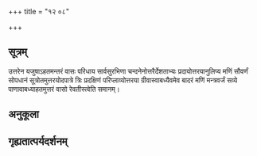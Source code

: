 +++
title = "१२ ०८"

+++
## सूत्रम्
उत्तरेन यजुषाऽहतमन्तरं वासः परिधाय सार्वसुरभिणा चन्दनेनोत्तरैर्देशताभ्यः प्रदायोत्तरयानुलिप्य मणिं सौवर्णं सोपधानं सूत्रोतमुत्तरयोदपात्रे त्रिः प्रदक्षिणं परिप्लाव्योत्तरया ग्रीवास्वाबध्यैवमेव बादरं मणिं मन्त्रवर्जं सव्ये पाणावाबध्याहतमुत्तरं वासो रेवतीस्त्वेति समानम्।
## अनुकूला

## गृह्यतात्पर्यदर्शनम्

